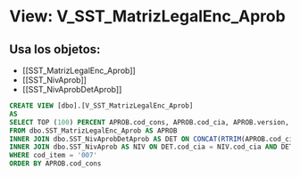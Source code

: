 # View: V_SST_MatrizLegalEnc_Aprob

## Usa los objetos:
- [[SST_MatrizLegalEnc_Aprob]]
- [[SST_NivAprob]]
- [[SST_NivAprobDetAprob]]

```sql
CREATE VIEW [dbo].[V_SST_MatrizLegalEnc_Aprob]
AS
SELECT TOP (100) PERCENT APROB.cod_cons, APROB.cod_cia, APROB.version, APROB.fch_rev, APROB.aprobador, APROB.observa, APROB.cod_est_apro, RTRIM(DET.niv_aprob) + ' - ' + NIV.des_niv AS niv_aprob
FROM dbo.SST_MatrizLegalEnc_Aprob AS APROB
INNER JOIN dbo.SST_NivAprobDetAprob AS DET ON CONCAT(RTRIM(APROB.cod_cia), '*', RTRIM(APROB.version)) = DET.llave AND APROB.aprobador = DET.cod_emp
INNER JOIN dbo.SST_NivAprob AS NIV ON DET.cod_cia = NIV.cod_cia AND DET.niv_aprob = NIV.niv_aprob
WHERE cod_item = '007'
ORDER BY APROB.cod_cons
```
